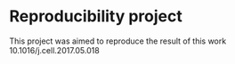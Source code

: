 # Reproducibility project
This project was aimed to reproduce the result of this work 10.1016/j.cell.2017.05.018
